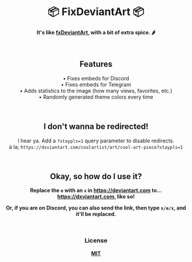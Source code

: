 <h1 align="center">📦 FixDeviantArt 📦</h1>
<p align="center"><b>It's like <a href="https://daisyUniverse/fxdeviantart">fxDeviantArt</a>, with a bit of extra spice. 🌶️</b></p>
<br>
<h2 align="center">Features</h2>
<p align="center">
&bullet; Fixes embeds for Discord<br>
&bullet; Fixes embeds for Telegram<br>
&bullet; Adds statistics to the image (how many views, favorites, etc.)<br>
&bullet; Randomly generated theme colors every time
</p>
<br>
<h2 align="center">I don't wanna be redirected!</h2>
<p align="center">I hear ya. Add a <code>?staypls=1</code> query parameter to disable redirects.<br>à la; <code>https://dxviantart.com/coolartist/art/cool-art-piece?staypls=1</code></p>
<br>
<h2 align="center">Okay, so how do I use it?</h2>
<p align="center"><b>Replace the <code>e</code> with an <code>x</code> in <a href="https://deviantart.com">https://deviantart.com</a> to... <a href="https://dxviantart.com">https://dxviantart.com</a>, like so!</b></p>
<p align="center"><b>Or, if you are on Discord, you can also send the link, then type <code>s/e/x</code>, and it'll be replaced.</b></p>
<br>
<h3 align="center">License</h3>
<p align="center"><b><a href="https://github.com/itsrcu/fixdeviantart/blob/main/LICENSE">MIT</a></p>

